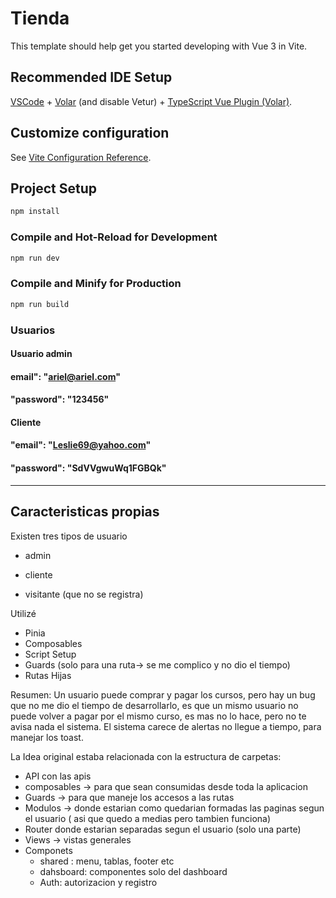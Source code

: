 # Tienda

This template should help get you started developing with Vue 3 in Vite.

## Recommended IDE Setup

[VSCode](https://code.visualstudio.com/) + [Volar](https://marketplace.visualstudio.com/items?itemName=Vue.volar) (and disable Vetur) + [TypeScript Vue Plugin (Volar)](https://marketplace.visualstudio.com/items?itemName=Vue.vscode-typescript-vue-plugin).

## Customize configuration

See [Vite Configuration Reference](https://vitejs.dev/config/).

## Project Setup

```sh
npm install
```

### Compile and Hot-Reload for Development

```sh
npm run dev
```

### Compile and Minify for Production

```sh
npm run build
```
### Usuarios 
#### Usuario admin
#### email": "ariel@ariel.com"
#### "password": "123456"
#### Cliente 
#### "email": "Leslie69@yahoo.com"
#### "password": "SdVVgwuWq1FGBQk"

***
## Caracteristicas propias

Existen tres tipos de usuario
- admin
+ cliente
- visitante (que no se registra)

Utilizé 
+ Pinia
+ Composables
+ Script Setup
+ Guards (solo para una ruta-> se me complico y no dio el tiempo)
+ Rutas Hijas

Resumen: 
Un usuario puede comprar y pagar los cursos, pero hay un bug que no me dio el tiempo de desarrollarlo, es que un mismo usuario no puede volver a pagar por el mismo curso, es mas no lo hace, pero no te avisa nada el sistema.
El sistema carece de alertas no llegue a tiempo, para manejar los toast.

La Idea original estaba relacionada con la estructura de carpetas:
+ API con las apis
+ composables -> para que sean consumidas desde toda la aplicacion
+ Guards -> para que maneje los accesos a las rutas
+ Modulos -> donde estarian como quedarian formadas las paginas segun el usuario ( asi que quedo a medias pero tambien funciona)
+ Router donde estarian separadas segun el usuario (solo una parte)
+ Views -> vistas generales
+ Componets
    + shared : menu, tablas, footer etc
    + dahsboard: componentes solo del dashboard
    + Auth: autorizacion y registro

    
